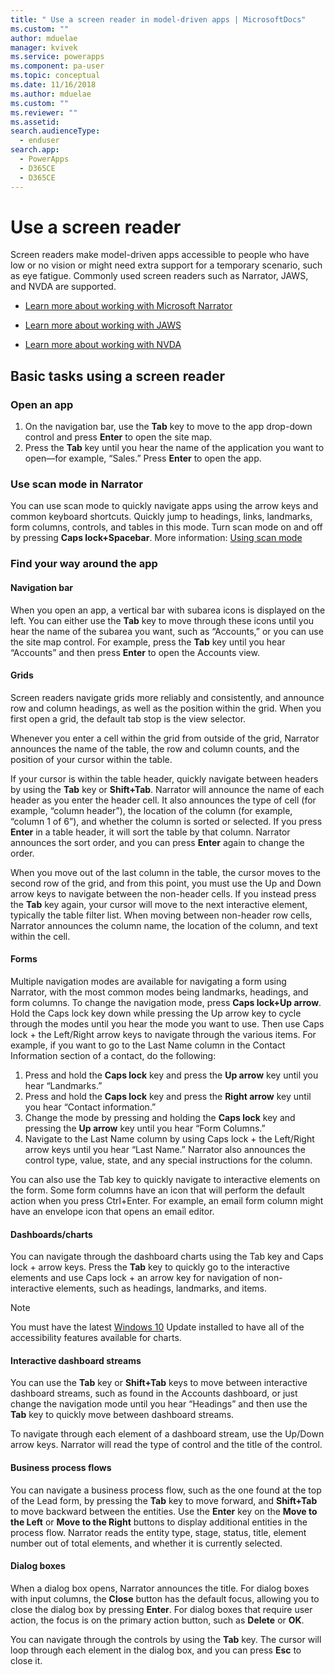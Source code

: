 ```yaml
---
title: " Use a screen reader in model-driven apps | MicrosoftDocs"
ms.custom: ""
author: mduelae
manager: kvivek
ms.service: powerapps
ms.component: pa-user
ms.topic: conceptual
ms.date: 11/16/2018
ms.author: mduelae
ms.custom: ""
ms.reviewer: ""
ms.assetid: 
search.audienceType: 
  - enduser
search.app: 
  - PowerApps
  - D365CE
  - D365CE
---
```

# Use a screen reader 


Screen readers make model-driven apps accessible to people who have low or no vision or might need extra support for a temporary scenario, such as eye fatigue. Commonly used screen readers such as Narrator, JAWS, and NVDA are supported. 

- [Learn more about working with Microsoft Narrator](https://support.microsoft.com/help/22798)
- [Learn more about working with JAWS](https://www.freedomscientific.com/Products/Blindness/JawsDocumentation)


- [Learn more about working with NVDA](https://www.nvaccess.org/get-help/)


## Basic tasks using a screen reader 

### Open an app

1.  On the navigation bar, use the **Tab** key to move to the app drop-down control and press **Enter** to open the site map.
2.  Press the **Tab** key until you hear the name of the application you want to open—for example, “Sales.” Press **Enter** to open the app.

### Use scan mode in Narrator
You can use scan mode to quickly navigate apps using the arrow keys and common keyboard shortcuts. Quickly jump to headings, links, landmarks, form columns, controls, and tables in this mode. Turn scan mode on and off by pressing **Caps lock+Spacebar**. More information: [Using scan mode](https://support.microsoft.com/help/22809/windows-10-narrator-using-scan-mode)

### Find your way around the app

#### Navigation bar
When you open an app, a vertical bar with subarea icons is displayed on the left. You can either use the **Tab** key to move through these icons until you hear the name of the subarea you want, such as “Accounts,” or you can use the site map control. For example, press the **Tab** key until you hear “Accounts” and then press **Enter** to open the Accounts view.

#### Grids
Screen readers navigate grids more reliably and consistently, and announce row and column headings, as well as the position within the grid. When you first open a grid, the default tab stop is the view selector. 

Whenever you enter a cell within the grid from outside of the grid, Narrator announces the name of the table, the row and column counts, and the position of your cursor within the table.

If your cursor is within the table header, quickly navigate between headers by using the **Tab** key or **Shift+Tab**. Narrator will announce the name of each header as you enter the header cell. It also announces the type of cell (for example, “column header”), the location of the column (for example, “column 1 of 6”), and whether the column is sorted or selected. If you press **Enter** in a table header, it will sort the table by that column. Narrator announces the sort order, and you can press **Enter** again to change the order.

When you move out of the last column in the table, the cursor moves to the second row of the grid, and from this point, you must use the Up and Down arrow keys to navigate between the non-header cells. If you instead press the **Tab** key again, your cursor will move to the next interactive element, typically the table filter list. When moving between non-header row cells, Narrator announces the column name, the location of the column, and text within the cell.

#### Forms
Multiple navigation modes are available for navigating a form using Narrator, with the most common modes being landmarks, headings, and form columns. To change the navigation mode, press **Caps lock+Up arrow**. Hold the Caps lock key down while pressing the Up arrow key to cycle through the modes until you hear the mode you want to use. Then use Caps lock + the Left/Right arrow keys to navigate through the various items. For example, if you want to go to the Last Name column in the Contact Information section of a contact, do the following:

1.  Press and hold the **Caps lock** key and press the **Up arrow** key until you hear “Landmarks.”
2.  Press and hold the **Caps lock** key and press the **Right arrow** key until you hear “Contact information.”
3.  Change the mode by pressing and holding the **Caps lock** key and pressing the **Up arrow** key until you hear “Form Columns.”
4.  Navigate to the Last Name column by using Caps lock + the Left/Right arrow keys until you hear “Last Name.” Narrator also announces the control type, value, state, and any special instructions for the column.

You can also use the Tab key to quickly navigate to interactive elements on the form. Some form columns have an icon that will perform the default action when you press Ctrl+Enter. For example, an email form column might have an envelope icon that opens an email editor. 

#### Dashboards/charts
You can navigate through the dashboard charts using the Tab key and Caps lock + arrow keys. Press the **Tab** key to quickly go to the interactive elements and use Caps lock + an arrow key for navigation of non-interactive elements, such as headings, landmarks, and items.


> [!NOTE]
> You must have the latest [Windows 10](https://www.microsoft.com/enable/products/windows10/default.aspx) Update installed to have all of the accessibility features available for charts.

#### Interactive dashboard streams
You can use the **Tab** key or **Shift+Tab** keys to move between interactive dashboard streams, such as found in the Accounts dashboard, or just change the navigation mode until you hear “Headings” and then use the **Tab** key to quickly move between dashboard streams.

To navigate through each element of a dashboard stream, use the Up/Down arrow keys. Narrator will read the type of control and the title of the control.

#### Business process flows
You can navigate a business process flow, such as the one found at the top of the Lead form, by pressing the **Tab** key to move forward, and **Shift+Tab** to move backward between the entities. Use the **Enter** key on the **Move to the Left** or **Move to the Right** buttons to display additional entities in the process flow. Narrator reads the entity type, stage, status, title, element number out of total elements, and whether it is currently selected.

#### Dialog boxes

When a dialog box opens, Narrator announces the title. For dialog boxes with input columns, the **Close** button has the default focus, allowing you to close the dialog box by pressing **Enter**. For dialog boxes that require user action, the focus is on the primary action button, such as **Delete** or **OK**.

You can navigate through the controls by using the **Tab** key. The cursor will loop through each element in the dialog box, and you can press **Esc** to close it.


